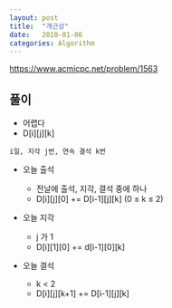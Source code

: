 ```yaml
---
layout: post
title:  "개근상"
date:   2018-01-06
categories: Algorithm
---
```


<https://www.acmicpc.net/problem/1563>

## 풀이

- 어렵다
- D[i][j][k] 

```
i일, 지각 j번, 연속 결석 k번
```

- 오늘 출석 
	- 전날에 출석, 지각, 결석 중에 하나
	- D[i][j][0] += D[i-1][j][k] (0 ≤ k ≤ 2)

- 오늘 지각
	- j 가 1
	- D[i][1][0] += d[i-1][0][k]

- 오늘 결석
	- k < 2
	- D[i][j][k+1] += D[i-1][j][k]

​	 
